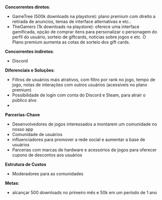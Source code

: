 **Concorrentes diretos**:
- GameTree (500k downloads na playstore): plano premium com direito a retirada de anuncios, temas de interface alternativas e etc..
- TheGamers (1k downloads na playstore): oferece uma interface gamificada, opção de comprar itens para personalizar o personagem do perfil do usuário, sorteio de giftcards, notícias sobre jogos e etc. O Plano premium aumenta as cotas de sorteio dos gift cards.

**Concorrentes indiretos**:
- Discord 

**Diferenciais e Soluções**:
- Filtros de usuários mais atrativos, com filtro por rank no jogo, tempo de jogo, notas de interações com outros usuários (acessíveis no plano premium)
- Possibilidade de login com conta do Discord e Steam, para atrair o público alvo
- 

**Parcerias-Chave**
- Desenvolvedores de jogos interessados a montarem um comunidade no nosso app
- Comunidade de usuários 
- influenciadores para promover a rede social e aumentar a base de usuários
- Parcerias com marcas de hardware e acessórios de jogos para oferecer cupons de descontos aos usuários

**Estrutura de Custos**
- Moderadores para as comunidades

**Metas**: 
- alcançar 500 downloads no primeiro mês e 50k em um período de 1 ano